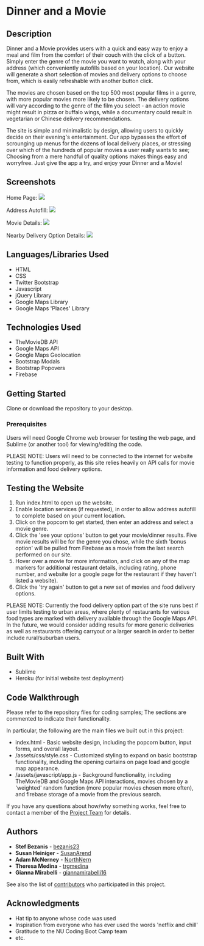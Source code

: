 # Dinner and a Movie

## Description

Dinner and a Movie provides users with a quick and easy way to enjoy a meal and film from the comfort of their couch with the click of a button.  Simply enter the genre of the movie you want to watch, along with your address (which conveniently autofills based on your location).  Our website will generate a short selection of movies and delivery options to choose from, which is easily refreshable with another button click.

The movies are chosen based on the top 500 most popular films in a genre, with more popular movies more likely to be chosen. The delivery options will vary according to the genre of the film you select - an action movie might result in pizza or buffalo wings, while a documentary could result in vegetarian or Chinese delivery recommendations.

The site is simple and minimalistic by design, allowing users to quickly decide on their evening's entertainment.  Our app bypasses the effort of scrounging up menus for the dozens of local delivery places, or stressing over which of the hundreds of popular movies a user really wants to see; Choosing from a mere handful of quality options makes things easy and worryfree.  Just give the app a try, and enjoy your Dinner and a Movie!

## Screenshots
Home Page:
![](http://imgur.com/xh7WQPa.png)


Address Autofill:
![](http://imgur.com/U5oplwn.png)


Movie Details:
![](http://imgur.com/hDe4Dsv.png)


Nearby Delivery Option Details:
![](http://imgur.com/msTr3Lp.png)


## Languages/Libraries Used
* HTML
* CSS
* Twitter Bootstrap
* Javascript
* jQuery Library
* Google Maps Library
* Google Maps 'Places' Library

## Technologies Used
* TheMovieDB API
* Google Maps API
* Google Maps Geolocation
* Bootstrap Modals
* Bootstrap Popovers
* Firebase

## Getting Started

Clone or download the repository to your desktop.

### Prerequisites

Users will need Google Chrome web browser for testing the web page, and Sublime (or another tool) for viewing/editing the code.

PLEASE NOTE:  Users will need to be connected to the internet for website testing to function properly, as this site relies heavily on API calls for movie information and food delivery options.  

## Testing the Website

1. Run index.html to open up the website.  
2. Enable location services (if requested), in order to allow address autofill to complete based on your current location.  
3. Click on the popcorn to get started, then enter an address and select a movie genre.  
4. Click the 'see your options' button to get your movie/dinner results.  Five movie results will be for the genre you chose, while the sixth 'bonus option' will be pulled from Firebase as a movie from the last search performed on our site.
5. Hover over a movie for more information, and click on any of the map markers for additional restaurant details, including rating, phone number, and website (or a google page for the restaurant if they haven't listed a website).  
6. Click the 'try again' button to get a new set of movies and food delivery options.

PLEASE NOTE:  Currently the food delivery option part of the site runs best if user limits testing to urban areas, where plenty of restaurants for various food types are marked with delivery available through the Google Maps API.  In the future, we would consider adding results for more generic deliveries as well as restaurants offering carryout or a larger search in order to better include rural/suburban users.

## Built With

* Sublime
* Heroku (for initial website test deployment)

## Code Walkthrough
Please refer to the repository files for coding samples; The sections are commented to indicate their functionality. 

In particular, the following are the main files we built out in this project:
* index.html - Basic website design, including the popcorn button, input forms, and overall layout.
* /assets/css/style.css - Customized styling to expand on basic bootstrap functionality, including the opening curtains on page load and google map appearance.
* /assets/javascript/app.js - Background functionality, including TheMovieDB and Google Maps API interactions, movies chosen by a 'weighted' random function (more popular movies chosen more often), and firebase storage of a movie from the previous search.

If you have any questions about how/why something works, feel free to contact a member of the [Project Team](https://github.com/trgmedina/netflix-and-chill/graphs/contributors) for details. 

## Authors

* **Stef Bezanis** - [bezanis23](https://github.com/bezanis23)
* **Susan Heiniger** - [SusanArend](https://github.com/SusanArend)
* **Adam McNerney** - [NorthNern](https://github.com/NorthNern)
* **Theresa Medina** - [trgmedina](https://github.com/trgmedina)
* **Gianna Mirabelli** - [giannamirabelli16](https://github.com/giannamirabelli16)

See also the list of [contributors](https://github.com/trgmedina/netflix-and-chill/graphs/contributors) who participated in this project.

## Acknowledgments

* Hat tip to anyone whose code was used
* Inspiration from everyone who has ever used the words 'netflix and chill'
* Gratitude to the NU Coding Boot Camp team
* etc.
